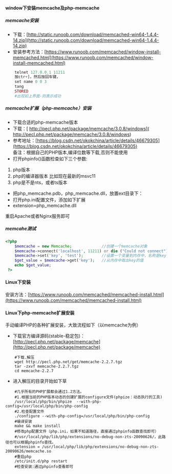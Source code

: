 ####  window下安装memcache及php-memcache
##### memcache安装
- 下载：[http://static.runoob.com/download/memcached-win64-1.4.4-14.zip](http://static.runoob.com/download/memcached-win64-1.4.4-14.zip)
- 安装参考方法：[https://www.runoob.com/memcached/window-install-memcached.html](https://www.runoob.com/memcached/window-install-memcached.html)
```php
    telnet 127.0.0.1 11211
    按ctr+]，然后按回车键，
    set name 0 0 3
    tang
    STORED
    #出现如上界面-则表示成功
```
##### memcache扩展（php-memcache）安装
- 下载合适的php-memcache版本
- 下载：[ http://pecl.php.net/package/memcache/3.0.8/windows]( http://pecl.php.net/package/memcache/3.0.8/windows) 
- 参考地址：[https://blog.csdn.net/okokchina/article/details/46679305](https://blog.csdn.net/okokchina/article/details/46679305)
 <br>备注：根据自己的PHP版本,编译位数等下载,否则不能使用
- 打开phpinfo()函数检查如下三个参数:
1. php版本
2. php的编译器版本  比如现在最新的msvc11
3. php是不是nts，或者ts版本 

- 把php_memcache.pdb，php_memcache.dll，放置ext目录下：
- 打开php.ini配置文件，添加如下扩展
- extension=php_memcache.dll

重启Apache或者Nginx服务即可

#####  memcahe测试
```php
<?php
    $memcache = new Memcache;             //创建一个memcache对象
    $memcache->connect('localhost', 11211) or die ("Could not connect"); //连接Memcached服务器
    $memcache->set('key', 'test');        //设置一个变量到内存中，名称是key 值是test
    $get_value = $memcache->get('key');   //从内存中取出key的值
    echo $get_value;
 ?>
```
#### Linux下安装
安装方法：[https://www.runoob.com/memcached/memcached-install.html](https://www.runoob.com/memcached/memcached-install.html)

#### Linux下php-memcache扩展安装
手动编译PHP的各种扩展安装，大致流程如下（以memcache为例）
- 下载官方编译源码(stable-稳定包)：[http://pecl.php.net/package/memcache](http://pecl.php.net/package/memcache)
```shell
    #下载.解压
    wget http://pecl.php.net/get/memcache-2.2.7.tgz               
    tar -zxvf memcache-2.2.7.tgz
    cd memcache-2.2.7
```
- 进入解压的目录开始如下草
```shell
    #几乎所有的PHP扩展都会通过1.2方法。
    #1.根据当前的PHP版本动态的创建扩展的configure文件(phpize：动态执行的工具)
    /usr/local/php/bin/phpize  --with-php-config=/usr/local/php/bin/php-config
    #2.检查配置文件
    ./configure --with-php-config=/usr/local/php/bin/php-config
    #编译安装
    make && make install
    #修改php配置文件（php.ini，如果不知道路径，直接通过phpinfo函数查找即可）
    #/usr/local/php/lib/php/extensions/no-debug-non-zts-20090626/，此路径也可以根据phpinfo查找。
    extension = /usr/local/php/lib/php/extensions/no-debug-non-zts-20090626/memcache.so
    #重启php
    /etc/init.d/php restart
    #检查安装:通过phpinfo查看即可
```

